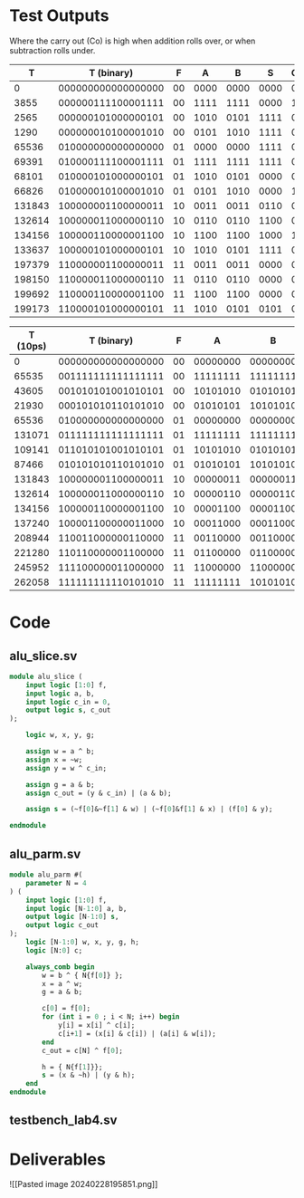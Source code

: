 # Test Outputs

Where the carry out (Co) is high when addition rolls over, or when subtraction rolls under.

| T        | T (binary)           | F    | A      | B      | S      | Co  |
| -------- | -------------------- | ---- | ------ | ------ | ------ | --- |
| $0$      | $000000000000000000$ | $00$ | $0000$ | $0000$ | $0000$ | $0$ |
| $3855$   | $000000111100001111$ | $00$ | $1111$ | $1111$ | $0000$ | $1$ |
| $2565$   | $000000101000000101$ | $00$ | $1010$ | $0101$ | $1111$ | $0$ |
| $1290$   | $000000010100001010$ | $00$ | $0101$ | $1010$ | $1111$ | $0$ |
| $65536$  | $010000000000000000$ | $01$ | $0000$ | $0000$ | $1111$ | $0$ |
| $69391$  | $010000111100001111$ | $01$ | $1111$ | $1111$ | $1111$ | $0$ |
| $68101$  | $010000101000000101$ | $01$ | $1010$ | $0101$ | $0000$ | $0$ |
| $66826$  | $010000010100001010$ | $01$ | $0101$ | $1010$ | $0000$ | $1$ |
| $131843$ | $100000001100000011$ | $10$ | $0011$ | $0011$ | $0110$ | $0$ |
| $132614$ | $100000011000000110$ | $10$ | $0110$ | $0110$ | $1100$ | $0$ |
| $134156$ | $100000110000001100$ | $10$ | $1100$ | $1100$ | $1000$ | $1$ |
| $133637$ | $100000101000000101$ | $10$ | $1010$ | $0101$ | $1111$ | $0$ |
| $197379$ | $110000001100000011$ | $11$ | $0011$ | $0011$ | $0000$ | $0$ |
| $198150$ | $110000011000000110$ | $11$ | $0110$ | $0110$ | $0000$ | $0$ |
| $199692$ | $110000110000001100$ | $11$ | $1100$ | $1100$ | $0000$ | $0$ |
| $199173$ | $110000101000000101$ | $11$ | $1010$ | $0101$ | $0101$ | $0$ |

| T (10ps) | T (binary)           | F    | A          | B          | S          | Co  |
| -------- | -------------------- | ---- | ---------- | ---------- | ---------- | --- |
| $0$      | $000000000000000000$ | $00$ | $00000000$ | $00000000$ | $00000000$ | $0$ |
| $65535$  | $001111111111111111$ | $00$ | $11111111$ | $11111111$ | $00000000$ | $1$ |
| $43605$  | $001010101001010101$ | $00$ | $10101010$ | $01010101$ | $11111111$ | $0$ |
| $21930$  | $000101010110101010$ | $00$ | $01010101$ | $10101010$ | $11111111$ | $0$ |
| $65536$  | $010000000000000000$ | $01$ | $00000000$ | $00000000$ | $11111111$ | $0$ |
| $131071$ | $011111111111111111$ | $01$ | $11111111$ | $11111111$ | $11111111$ | $0$ |
| $109141$ | $011010101001010101$ | $01$ | $10101010$ | $01010101$ | $00000000$ | $0$ |
| $87466$  | $010101010110101010$ | $01$ | $01010101$ | $10101010$ | $00000000$ | $1$ |
| $131843$ | $100000001100000011$ | $10$ | $00000011$ | $00000011$ | $00000110$ | $0$ |
| $132614$ | $100000011000000110$ | $10$ | $00000110$ | $00000110$ | $00001100$ | $0$ |
| $134156$ | $100000110000001100$ | $10$ | $00001100$ | $00001100$ | $00011000$ | $0$ |
| $137240$ | $100001100000011000$ | $10$ | $00011000$ | $00011000$ | $00110000$ | $0$ |
| $208944$ | $110011000000110000$ | $11$ | $00110000$ | $00110000$ | $00000000$ | $0$ |
| $221280$ | $110110000001100000$ | $11$ | $01100000$ | $01100000$ | $00000000$ | $0$ |
| $245952$ | $111100000011000000$ | $11$ | $11000000$ | $11000000$ | $00000000$ | $0$ |
| $262058$ | $111111111110101010$ | $11$ | $11111111$ | $10101010$ | $01010101$ | $0$ |

# Code

## alu_slice.sv

```systemverilog
module alu_slice (
    input logic [1:0] f,
    input logic a, b,
    input logic c_in = 0,
    output logic s, c_out
);

    logic w, x, y, g;

    assign w = a ^ b;
    assign x = ~w;
    assign y = w ^ c_in;

    assign g = a & b;
    assign c_out = (y & c_in) | (a & b);

    assign s = (~f[0]&~f[1] & w) | (~f[0]&f[1] & x) | (f[0] & y);

endmodule
```

## alu_parm.sv

```systemverilog
module alu_parm #(
    parameter N = 4
) (
    input logic [1:0] f,
    input logic [N-1:0] a, b,
    output logic [N-1:0] s,
    output logic c_out
);
    logic [N-1:0] w, x, y, g, h;
    logic [N:0] c;

    always_comb begin
        w = b ^ { N{f[0]} };
        x = a ^ w;
        g = a & b;

        c[0] = f[0];
        for (int i = 0 ; i < N; i++) begin
            y[i] = x[i] ^ c[i];
            c[i+1] = (x[i] & c[i]) | (a[i] & w[i]);
        end
        c_out = c[N] ^ f[0];

        h = { N{f[1]}};
        s = (x & ~h) | (y & h);
    end
endmodule
```

## testbench_lab4.sv

# Deliverables

![[Pasted image 20240228195851.png]]